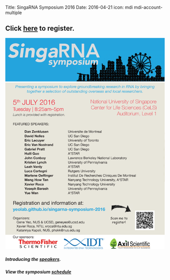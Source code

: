 Title: SingaRNA Symposium 2016
Date: 2016-04-21
icon: mdi mdi-account-multiple

## Click [here](http://goo.gl/forms/0awa0rCjGbMxPWBI3) to register.

![](singaRNA/SG-RNA_flyer.png)


##### Introducing the [speakers](http://yeolab.github.io/singarna-2016-speaker-bios).

##### View the symposium [schedule](http://anthonybourdainontour.com/) 

